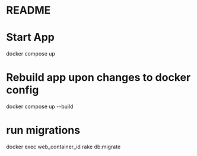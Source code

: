 # README

# Start App
docker compose up

# Rebuild app upon changes to docker config
docker compose up --build

# run migrations
docker exec web_container_id rake db:migrate